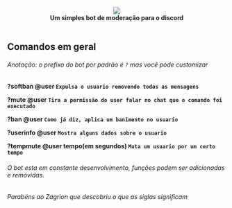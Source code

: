 <div align="center">
<img src="http://i.picresize.com/images/2018/01/28/uYjGL.png" border="0" /><br>
    <b>Um simples bot de moderação para o discord<b><br><br>
  </div>


## Comandos em geral

###### Anotação: o prefixo do bot por padrão é ```?``` mas você pode customizar 

?softban @user ```Expulsa o usuario removendo todas as mensagens```


?mute @user ```Tira a permissão do user falar no chat que o comando foi executado```


?ban @user ```Como já diz, aplica um banimento no usuario```


?userinfo @user ```Mostra alguns dados sobre o usuario```

?tempmute @user tempo(em segundos) ```Muta um usuario por um certo tempo```

###### O bot esta em constante desenvolvimento, funções podem ser adicionadas e removidas.








###### Parabéns ao Zagrion que descobriu o que as siglas significam
